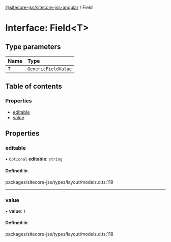 [@sitecore-jss/sitecore-jss-angular](../README.md) / Field

# Interface: Field\<T\>

## Type parameters

| Name | Type |
| :------ | :------ |
| `T` | `GenericFieldValue` |

## Table of contents

### Properties

- [editable](Field.md#editable)
- [value](Field.md#value)

## Properties

### editable

• `Optional` **editable**: `string`

#### Defined in

packages/sitecore-jss/types/layout/models.d.ts:119

___

### value

• **value**: `T`

#### Defined in

packages/sitecore-jss/types/layout/models.d.ts:118
